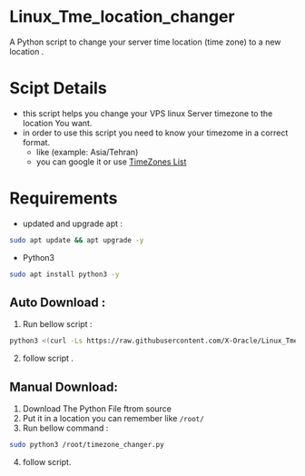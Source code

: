 # Linux_Tme_location_changer
A Python script to change your server time location (time zone) to a new location .

# Scipt Details
- this script helps you change your VPS linux Server timezone to the location You want.
- in order to use this script you need to know your timezome in a correct format.
  - like (example: Asia/Tehran)
  - you can google it or use [TimeZones List](http://www.timezoneconverter.com/cgi-bin/timezones.tzc)

# Requirements
- updated and upgrade apt :
```bash
sudo apt update && apt upgrade -y
```
- Python3
```bash
sudo apt install python3 -y
```

## Auto Download :
1. Run bellow script :
```bash
python3 <(curl -Ls https://raw.githubusercontent.com/X-Oracle/Linux_Tme_location_changer/main/timezone_changer.py)
```
2. follow script .

## Manual Download:
1. Download The Python File ftrom source
2. Put it in a location you can remember like `/root/`
3. Run bellow command :
```bash
sudo python3 /root/timezone_changer.py
```
4. follow script.

